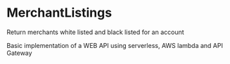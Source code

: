 # MerchantListings
Return merchants white listed and black listed for an account

Basic implementation of a WEB API using serverless, AWS lambda and API Gateway
